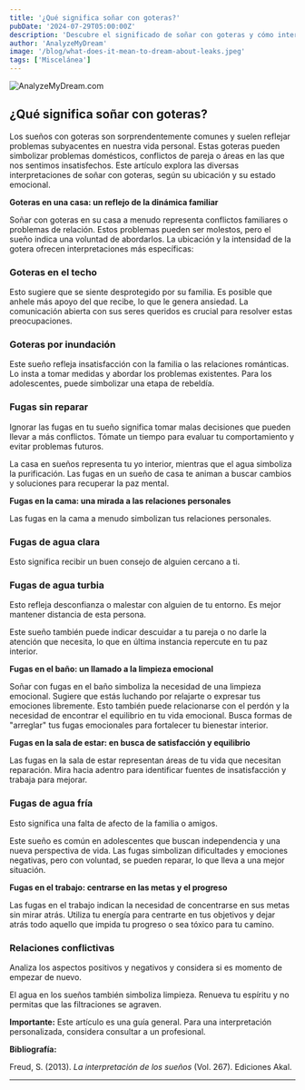 ```yaml
---
title: '¿Qué significa soñar con goteras?'
pubDate: '2024-07-29T05:00:00Z'
description: 'Descubre el significado de soñar con goteras y cómo interpretar sus distintas manifestaciones en tu vida.'
author: 'AnalyzeMyDream'
image: '/blog/what-does-it-mean-to-dream-about-leaks.jpeg'
tags: ['Miscelánea']
---
```


![AnalyzeMyDream.com](/blog/what-does-it-mean-to-dream-about-leaks.jpeg)

## ¿Qué significa soñar con goteras?

Los sueños con goteras son sorprendentemente comunes y suelen reflejar problemas subyacentes en nuestra vida personal. Estas goteras pueden simbolizar problemas domésticos, conflictos de pareja o áreas en las que nos sentimos insatisfechos. Este artículo explora las diversas interpretaciones de soñar con goteras, según su ubicación y su estado emocional. 

**Goteras en una casa: un reflejo de la dinámica familiar**

Soñar con goteras en su casa a menudo representa conflictos familiares o problemas de relación. Estos problemas pueden ser molestos, pero el sueño indica una voluntad de abordarlos. La ubicación y la intensidad de la gotera ofrecen interpretaciones más específicas:

### Goteras en el techo

Esto sugiere que se siente desprotegido por su familia. Es posible que anhele más apoyo del que recibe, lo que le genera ansiedad. La comunicación abierta con sus seres queridos es crucial para resolver estas preocupaciones.

### Goteras por inundación

Este sueño refleja insatisfacción con la familia o las relaciones románticas. Lo insta a tomar medidas y abordar los problemas existentes. Para los adolescentes, puede simbolizar una etapa de rebeldía.

### Fugas sin reparar

Ignorar las fugas en tu sueño significa tomar malas decisiones que pueden llevar a más conflictos. Tómate un tiempo para evaluar tu comportamiento y evitar problemas futuros.

La casa en sueños representa tu yo interior, mientras que el agua simboliza la purificación. Las fugas en un sueño de casa te animan a buscar cambios y soluciones para recuperar la paz mental.

**Fugas en la cama: una mirada a las relaciones personales**

Las fugas en la cama a menudo simbolizan tus relaciones personales. 

### Fugas de agua clara

Esto significa recibir un buen consejo de alguien cercano a ti. 

### Fugas de agua turbia

Esto refleja desconfianza o malestar con alguien de tu entorno. Es mejor mantener distancia de esta persona.

Este sueño también puede indicar descuidar a tu pareja o no darle la atención que necesita, lo que en última instancia repercute en tu paz interior.

**Fugas en el baño: un llamado a la limpieza emocional**

Soñar con fugas en el baño simboliza la necesidad de una limpieza emocional. Sugiere que estás luchando por relajarte o expresar tus emociones libremente. Esto también puede relacionarse con el perdón y la necesidad de encontrar el equilibrio en tu vida emocional. Busca formas de "arreglar" tus fugas emocionales para fortalecer tu bienestar interior.

**Fugas en la sala de estar: en busca de satisfacción y equilibrio**

Las fugas en la sala de estar representan áreas de tu vida que necesitan reparación. Mira hacia adentro para identificar fuentes de insatisfacción y trabaja para mejorar. 

### Fugas de agua fría

Esto significa una falta de afecto de la familia o amigos.

Este sueño es común en adolescentes que buscan independencia y una nueva perspectiva de vida. Las fugas simbolizan dificultades y emociones negativas, pero con voluntad, se pueden reparar, lo que lleva a una mejor situación.

**Fugas en el trabajo: centrarse en las metas y el progreso**

Las fugas en el trabajo indican la necesidad de concentrarse en sus metas sin mirar atrás. Utiliza tu energía para centrarte en tus objetivos y dejar atrás todo aquello que impida tu progreso o sea tóxico para tu camino.

### Relaciones conflictivas

Analiza los aspectos positivos y negativos y considera si es momento de empezar de nuevo.

El agua en los sueños también simboliza limpieza. Renueva tu espíritu y no permitas que las filtraciones se agraven.

**Importante:** Este artículo es una guía general. Para una interpretación personalizada, considera consultar a un profesional.

**Bibliografía:**

Freud, S. (2013). *La interpretación de los sueños* (Vol. 267). Ediciones Akal.

---